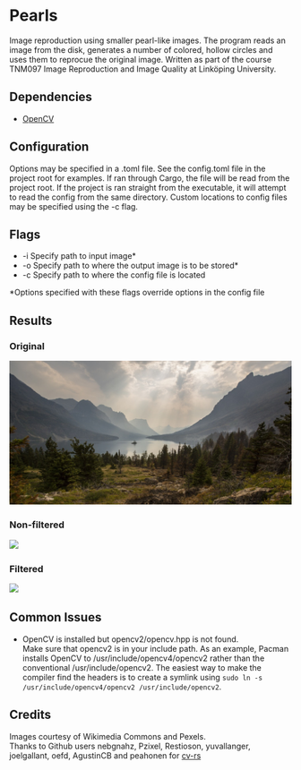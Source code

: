 # Pearls
Image reproduction using smaller pearl-like images. The program reads an image from the disk, generates a number of colored, hollow circles and uses them to reprocue the original image. Written as part of the course TNM097 Image Reproduction and Image Quality at Linköping University.

## Dependencies
- [OpenCV](https://opencv.org)

## Configuration
Options may be specified in a .toml file. See the config.toml file in the project root for examples. If ran through Cargo, the file will be read from the project root. If the project is ran straight from the executable, it will attempt to read the config from the same directory. Custom locations to config files may be specified using the -c flag.

## Flags
- -i   Specify path to input image*
- -o   Specify path to where the output image is to be stored*
- -c   Specify path to where the config file is located

*Options specified with these flags override options in the config file

## Results
### Original
![](images/landscape.jpg)
### Non-filtered
![](images/landscape_non_filtered_out.jpg)
### Filtered
![](images/landscape_filtered_out.jpg)

## Common Issues
- OpenCV is installed but opencv2/opencv.hpp is not found.  
  Make sure that opencv2 is in your include path. As an example, Pacman installs OpenCV to /usr/include/opencv4/opencv2 rather than the conventional /usr/include/opencv2. The easiest way to make the compiler find the headers is to create a symlink using `sudo ln -s /usr/include/opencv4/opencv2 /usr/include/opencv2`.
  

## Credits
Images courtesy of Wikimedia Commons and Pexels.  
Thanks to Github users nebgnahz, Pzixel, Restioson, yuvallanger, joelgallant, oefd, AgustinCB and peahonen for [cv-rs](https://github.com/nebgnahz/cv-rs)
